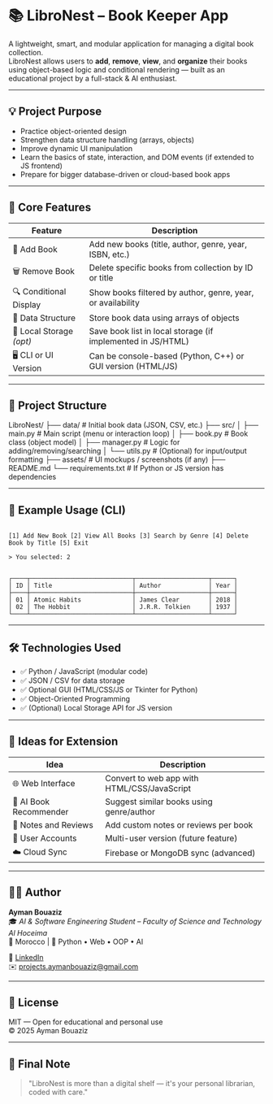 # 📚 LibroNest – Book Keeper App

A lightweight, smart, and modular application for managing a digital book collection.  
LibroNest allows users to **add**, **remove**, **view**, and **organize** their books using object-based logic and conditional rendering — built as an educational project by a full-stack & AI enthusiast.

---

## 💡 Project Purpose

- Practice object-oriented design
- Strengthen data structure handling (arrays, objects)
- Improve dynamic UI manipulation
- Learn the basics of state, interaction, and DOM events (if extended to JS frontend)
- Prepare for bigger database-driven or cloud-based book apps

---

## 🧰 Core Features

| Feature               | Description                                                      |
|------------------------|------------------------------------------------------------------|
| 📘 Add Book            | Add new books (title, author, genre, year, ISBN, etc.)           |
| 🗑️ Remove Book         | Delete specific books from collection by ID or title             |
| 🔍 Conditional Display | Show books filtered by author, genre, year, or availability      |
| 🧱 Data Structure       | Store book data using arrays of objects                          |
| 💾 Local Storage *(opt)*| Save book list in local storage (if implemented in JS/HTML)     |
| 🖥️ CLI or UI Version    | Can be console-based (Python, C++) or GUI version (HTML/JS)     |

---

## 🧱 Project Structure

LibroNest/ ├── data/                 # Initial book data (JSON, CSV, etc.) ├── src/ │   ├── main.py           # Main script (menu or interaction loop) │   ├── book.py           # Book class (object model) │   ├── manager.py        # Logic for adding/removing/searching │   └── utils.py          # (Optional) for input/output formatting ├── assets/               # UI mockups / screenshots (if any) ├── README.md └── requirements.txt      # If Python or JS version has dependencies

---

## 🧪 Example Usage (CLI)

```Welcome to LibroNest 📚

[1] Add New Book [2] View All Books [3] Search by Genre [4] Delete Book by Title [5] Exit

> You selected: 2


┌────┬────────────────────────────┬────────────────────┬──────┐
│ ID │ Title                      │ Author             │ Year │
├────┼────────────────────────────┼────────────────────┼──────┤
│ 01 │ Atomic Habits              │ James Clear        │ 2018 │
│ 02 │ The Hobbit                 │ J.R.R. Tolkien     │ 1937 │
└────┴────────────────────────────┴────────────────────┴──────┘
```

---

## 🛠️ Technologies Used

- ✅ Python / JavaScript (modular code)
- ✅ JSON / CSV for data storage
- ✅ Optional GUI (HTML/CSS/JS or Tkinter for Python)
- ✅ Object-Oriented Programming
- ✅ (Optional) Local Storage API for JS version

---

## 🌱 Ideas for Extension

| Idea                          | Description                                           |
|-------------------------------|-------------------------------------------------------|
| 🌐 Web Interface              | Convert to web app with HTML/CSS/JavaScript          |
| 🧠 AI Book Recommender        | Suggest similar books using genre/author              |
| 💬 Notes and Reviews          | Add custom notes or reviews per book                  |
| 🔐 User Accounts              | Multi-user version (future feature)                   |
| ☁️ Cloud Sync                | Firebase or MongoDB sync (advanced)                  |

---

## 👨‍💻 Author

**Ayman Bouaziz**  
🎓 *AI & Software Engineering Student – Faculty of Science and Technology Al Hoceima*  
📍 Morocco | 🧠 Python • Web • OOP • AI  

🔗 [LinkedIn](https://www.linkedin.com/in/ayman-bouaziz-7ab181349)  
✉️ projects.aymanbouaziz@gmail.com

---

## 📜 License

MIT — Open for educational and personal use  
© 2025 Ayman Bouaziz

---

## 📘 Final Note

> "LibroNest is more than a digital shelf — it's your personal librarian, coded with care."